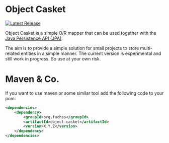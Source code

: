 # Object Casket
[![Latest Release](https://img.shields.io/github/release/foxhutch/object-casket.svg)](https://github.com/foxhutch/object-casket/releases/latest)

Object Casket is a simple O/R mapper that can be used together with the [Java Persistence API (JPA)](https://docs.oracle.com/javaee/7/api/javax/persistence/package-summary.html).

The aim is to provide a simple solution for small projects to store multi-related entities in a simple manner. The current version is
experimental and still work in progress. So use at your own risk.

# Maven & Co.
If you want to use maven or some similar tool add the following code to your pom:
```xml
<dependencies>
    <dependency>
        <groupId>org.fuchss</groupId>
        <artifactId>object-casket</artifactId>
        <version>X.Y.Z</version>
    </dependency>
</dependencies>
```
